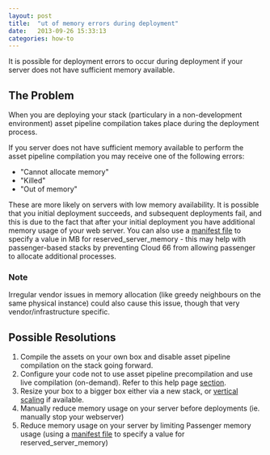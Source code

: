 ```yaml
---
layout: post
title:  "ut of memory errors during deployment"
date:   2013-09-26 15:33:13
categories: how-to
---
```


<p class="lead">It is possible for deployment errors to occur during deployment if your server does not have sufficient memory available.</p>

## The Problem
When you are deploying your stack (particulary in a non-development environment) asset pipeline compilation takes place during the deployment process.

If you server does not have sufficient memory available to perform the asset pipeline compilation you may receive one of the following errors:
- "Cannot allocate memory"
- "Killed"
- "Out of memory"

These are more likely on servers with low memory availability.
It is possible that you initial deployment succeeds, and subsequent deployments fail, and this is due to the fact that after your initial deployment you have additional memory usage of your web server.
You can also use a [manifest file](/help/manifest_files) to specify a value in MB for reserved_server_memory - this may help with passenger-based stacks by preventing Cloud 66 from allowing passenger to allocate additional processes.

<div class="notice">
    <h3>Note</h3>
    <p>Irregular vendor issues in memory allocation (like greedy neighbours on the same physical instance) could also cause this issue, though that very vendor/infrastructure specific.</p>
</div>

## Possible Resolutions
1. Compile the assets on your own box and disable asset pipeline compilation on the stack going forward.
2. Configure your code not to use asset pipeline precompilation and use live compilation (on-demand). Refer to this help page [section](/help/asset_pipeline_compilation#enablingdisabling_asset_pipeline_precompilation).
3. Resize your box to a bigger box either via a new stack, or [vertical scaling](/help/vertical_scaling) if available.
4. Manually reduce memory usage on your server before deployments (ie. manually stop your webserver)
5. Reduce memory usage on your server by limiting Passenger memory usage (using a [manifest file](/help/manifest_files) to specify a value for reserved_server_memory)